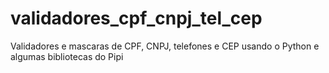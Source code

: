 # validadores_cpf_cnpj_tel_cep
Validadores e mascaras de CPF, CNPJ, telefones e CEP usando o Python e algumas bibliotecas do Pipi
